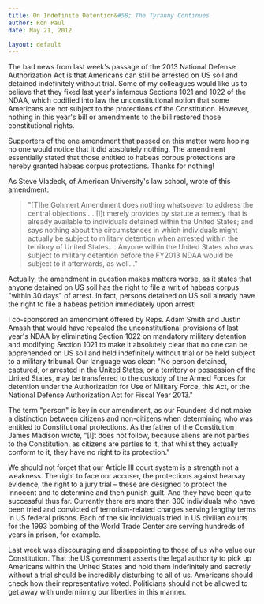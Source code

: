 ```yaml
---
title: On Indefinite Detention&#58; The Tyranny Continues
author: Ron Paul
date: May 21, 2012

layout: default
---
```


The bad news from last week's passage of the 2013 National Defense
Authorization Act is that Americans can still be arrested on US soil and
detained indefinitely without trial. Some of my colleagues would like us
to believe that they fixed last year's infamous Sections 1021 and 1022
of the NDAA, which codified into law the unconstitutional notion that
some Americans are not subject to the protections of the Constitution.
However, nothing in this year's bill or amendments to the bill restored
those constitutional rights.

Supporters of the one amendment that passed on this matter were hoping
no one would notice that it did absolutely nothing. The amendment
essentially stated that those entitled to habeas corpus protections are
hereby granted habeas corpus protections. Thanks for nothing!

As Steve Vladeck, of American University's law school, wrote of this
amendment:

> "[T]he Gohmert Amendment does nothing whatsoever to address the central objections.... [I]t merely provides by statute a remedy that is already available to individuals detained within the United States; and says nothing about the circumstances in which individuals might actually be subject to military detention when arrested within the territory of United States.... Anyone within the United States who was subject to military detention before the FY2013 NDAA would be subject to it afterwards, as well..."

Actually, the amendment in question makes matters worse, as it states
that anyone detained on US soil has the right to file a writ of habeas
corpus "within 30 days" of arrest. In fact, persons detained on US soil
already have the right to file a habeas petition immediately upon
arrest!

I co-sponsored an amendment offered by Reps. Adam Smith and  Justin
Amash that would have repealed the unconstitutional provisions of last
year's NDAA by eliminating Section 1022 on mandatory military detention
and modifying Section 1021 to make it absolutely clear that no one can
be apprehended on US soil and held indefinitely without trial or be held
subject to a military tribunal. Our language was clear: "No person
detained, captured, or arrested in the United States, or a territory or
possession of the United States, may be transferred to the custody of
the Armed Forces for detention under the Authorization for Use of
Military Force, this Act, or the National Defense Authorization Act for
Fiscal Year 2013."

The term "person" is key in our amendment, as our Founders did not make
a distinction between citizens and non-citizens when determining who was
entitled to Constitutional protections. As the father of the
Constitution James Madison wrote, "[I]t does not follow, because aliens
are not parties to the Constitution, as citizens are parties to it, that
whilst they actually conform to it, they have no right to its
protection."

We should not forget that our Article III court system is a strength not
a weakness. The right to face our accuser, the protections against
hearsay evidence, the right to a jury trial – these are designed to
protect the innocent and to determine and then punish guilt. And they
have been quite successful thus far. Currently there are more than 300
individuals who have been tried and convicted of terrorism-related
charges serving lengthy terms in US federal prisons. Each of the six
individuals tried in US civilian courts for the 1993 bombing of the
World Trade Center are serving hundreds of years in prison, for example.

Last week was discouraging and disappointing to those of us who value
our Constitution. That the US government asserts the legal authority to
pick up Americans within the United States and hold them indefinitely
and secretly without a trial should be incredibly disturbing to all of
us. Americans should check how their representative voted. Politicians
should not be allowed to get away with undermining our liberties in this
manner.
